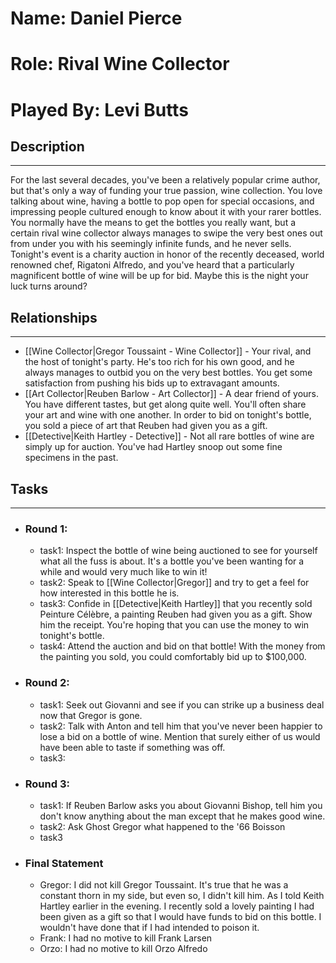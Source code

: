 # Name: Daniel Pierce
# Role: Rival Wine Collector
# Played By: Levi Butts

## Description
---
For the last several decades, you've been a relatively popular crime author, but that's only a way of funding your true passion, wine collection. You love talking about wine, having a bottle to pop open for special occasions, and impressing people cultured enough to know about it with your rarer bottles. You normally have the means to get the bottles you really want, but a certain rival wine collector always manages to swipe the very best ones out from under you with his seemingly infinite funds, and he never sells. Tonight's event is a charity auction in honor of the recently deceased, world renowned chef, Rigatoni Alfredo, and you've heard that a particularly magnificent bottle of wine will be up for bid. Maybe this is the night your luck turns around?

## Relationships
---
- [[Wine Collector|Gregor Toussaint - Wine Collector]]  - Your rival, and the host of tonight's party. He's too rich for his own good, and he always manages to outbid you on the very best bottles. You get some satisfaction from pushing his bids up to extravagant amounts.
- [[Art Collector|Reuben Barlow - Art Collector]]  - A dear friend of yours. You have different tastes, but get along quite well. You'll often share your art and wine with one another. In order to bid on tonight's bottle, you sold a piece of art that Reuben had given you as a gift.
- [[Detective|Keith Hartley - Detective]]  - Not all rare bottles of wine are simply up for auction. You've had Hartley snoop out some fine specimens in the past.

## Tasks
___
- ### Round 1:
	- task1:  Inspect the bottle of wine being auctioned to see for yourself what all the fuss is about. It's a bottle you've been wanting for a while and would very much like to win it!
	- task2:  Speak to [[Wine Collector|Gregor]] and try to get a feel for how interested in this bottle he is.
	- task3:  Confide in [[Detective|Keith Hartley]] that you recently sold Peinture Célèbre, a painting Reuben had given you as a gift. Show him the receipt. You're hoping that you can use the money to win tonight's bottle.
	- task4: Attend the auction and bid on that bottle! With the money from the painting you sold, you could comfortably bid up to $100,000.
- ### Round 2:
	- task1: Seek out Giovanni and see if you can strike up a business deal now that Gregor is gone.
	- task2: Talk with Anton and tell him that you've never been happier to lose a bid on a bottle of wine. Mention that surely either of us would have been able to taste if something was off.
	- task3:
- ### Round 3:
	- task1: If Reuben Barlow asks you about Giovanni Bishop, tell him you don't know anything about the man except that he makes good wine.
	- task2: Ask Ghost Gregor what happened to the '66 Boisson
	- task3
- ### Final Statement
	- Gregor: I did not kill Gregor Toussaint. It's true that he was a constant thorn in my side, but even so, I didn't kill him. As I told Keith Hartley earlier in the evening. I recently sold a lovely painting I had been given as a gift so that I would have funds to bid on this bottle. I wouldn't have done that if I had intended to poison it.
	- Frank: I had no motive to kill Frank Larsen
	- Orzo: I had no motive to kill Orzo Alfredo
